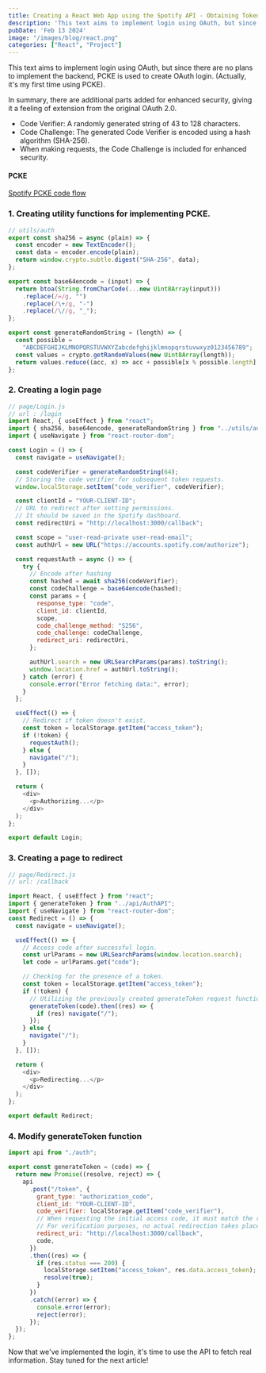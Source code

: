```yaml
---
title: Creating a React Web App using the Spotify API - Obtaining Token (2)
description: 'This text aims to implement login using OAuth, but since there are no plans to implement the backend, PCKE is used to create OAuth login.'
pubDate: 'Feb 13 2024'
image: "/images/blog/react.png"
categories: ["React", "Project"]
---
```


<!-- [Check out the first post](https://velog.io/@tinodev/Spotify-API-%EC%82%AC%EC%9A%A9%ED%95%98%EC%97%AC-%EB%A6%AC%EC%95%A1%ED%8A%B8-%EC%9B%B9%EC%95%B1-%EB%A7%8C%EB%93%A4%EC%96%B4%EB%B3%B4%EA%B8%B0-%ED%86%A0%ED%81%B0-%EB%B0%9C%EA%B8%89-1) -->

This text aims to implement login using OAuth, but since there are no plans to implement the backend, PCKE is used to create OAuth login. (Actually, it's my first time using PCKE).

In summary, there are additional parts added for enhanced security, giving it a feeling of extension from the original OAuth 2.0.

- Code Verifier: A randomly generated string of 43 to 128 characters.
- Code Challenge: The generated Code Verifier is encoded using a hash algorithm (SHA-256).
- When making requests, the Code Challenge is included for enhanced security.

#### PCKE

[Spotify PCKE code flow](https://developer.spotify.com/documentation/web-api/tutorials/code-pkce-flow)

### 1. Creating utility functions for implementing PCKE.

```js
// utils/auth
export const sha256 = async (plain) => {
  const encoder = new TextEncoder();
  const data = encoder.encode(plain);
  return window.crypto.subtle.digest("SHA-256", data);
};

export const base64encode = (input) => {
  return btoa(String.fromCharCode(...new Uint8Array(input)))
    .replace(/=/g, "")
    .replace(/\+/g, "-")
    .replace(/\//g, "_");
};

export const generateRandomString = (length) => {
  const possible =
    "ABCDEFGHIJKLMNOPQRSTUVWXYZabcdefghijklmnopqrstuvwxyz0123456789";
  const values = crypto.getRandomValues(new Uint8Array(length));
  return values.reduce((acc, x) => acc + possible[x % possible.length], "");
};
```

### 2. Creating a login page

```js
// page/Login.js
// url : /login
import React, { useEffect } from "react";
import { sha256, base64encode, generateRandomString } from "../utils/auth";
import { useNavigate } from "react-router-dom";

const Login = () => {
  const navigate = useNavigate();

  const codeVerifier = generateRandomString(64);
  // Storing the code verifier for subsequent token requests.
  window.localStorage.setItem("code_verifier", codeVerifier);

  const clientId = "YOUR-CLIENT-ID";
  // URL to redirect after setting permissions.
  // It should be saved in the Spotify dashboard.
  const redirectUri = "http://localhost:3000/callback";

  const scope = "user-read-private user-read-email";
  const authUrl = new URL("https://accounts.spotify.com/authorize");

  const requestAuth = async () => {
    try {
      // Encode after hashing
      const hashed = await sha256(codeVerifier);
      const codeChallenge = base64encode(hashed);
      const params = {
        response_type: "code",
        client_id: clientId,
        scope,
        code_challenge_method: "S256",
        code_challenge: codeChallenge,
        redirect_uri: redirectUri,
      };

      authUrl.search = new URLSearchParams(params).toString();
      window.location.href = authUrl.toString();
    } catch (error) {
      console.error("Error fetching data:", error);
    }
  };

  useEffect(() => {
    // Redirect if token doesn't exist.
    const token = localStorage.getItem("access_token");
    if (!token) {
      requestAuth();
    } else {
      navigate("/");
    }
  }, []);

  return (
    <div>
      <p>Authorizing...</p>
    </div>
  );
};

export default Login;
```

### 3. Creating a page to redirect

```js
// page/Redirect.js
// url: /callback

import React, { useEffect } from "react";
import { generateToken } from "../api/AuthAPI";
import { useNavigate } from "react-router-dom";
const Redirect = () => {
  const navigate = useNavigate();

  useEffect(() => {
    // Access code after successful login.
    const urlParams = new URLSearchParams(window.location.search);
    let code = urlParams.get("code");

    // Checking for the presence of a token.
    const token = localStorage.getItem("access_token");
    if (!token) {
      // Utilizing the previously created generateToken request function.
      generateToken(code).then((res) => {
        if (res) navigate("/");
      });
    } else {
      navigate("/");
    }
  }, []);

  return (
    <div>
      <p>Redirecting...</p>
    </div>
  );
};

export default Redirect;
```

### 4. Modify generateToken function

```js
import api from "./auth";

export const generateToken = (code) => {
  return new Promise((resolve, reject) => {
    api
      .post("/token", {
        grant_type: "authorization_code",
        client_id: "YOUR-CLIENT-ID",
        code_verifier: localStorage.getItem("code_verifier"),
        // When requesting the initial access code, it must match the redirect_uri.
        // For verification purposes, no actual redirection takes place.
        redirect_uri: "http://localhost:3000/callback",
        code,
      })
      .then((res) => {
        if (res.status === 200) {
          localStorage.setItem("access_token", res.data.access_token);
          resolve(true);
        }
      })
      .catch((error) => {
        console.error(error);
        reject(error);
      });
  });
};
```

Now that we've implemented the login, it's time to use the API to fetch real information. Stay tuned for the next article!
